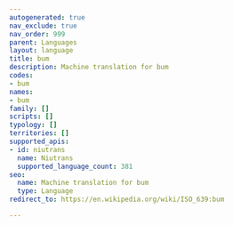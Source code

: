 ```yaml
---
autogenerated: true
nav_exclude: true
nav_order: 999
parent: Languages
layout: language
title: bum
description: Machine translation for bum
codes:
- bum
names:
- bum
family: []
scripts: []
typology: []
territories: []
supported_apis:
- id: niutrans
  name: Niutrans
  supported_language_count: 381
seo:
  name: Machine translation for bum
  type: Language
redirect_to: https://en.wikipedia.org/wiki/ISO_639:bum

---
```


